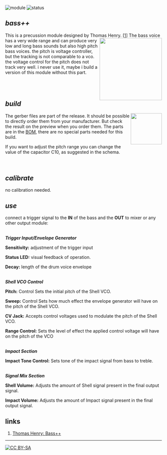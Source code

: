 ![module](https://img.shields.io/badge/module-other-yellow)
![status](https://img.shields.io/badge/status-final-green)

## *bass++*

This is a precussion module designed by Thomas Henry. \[[1][1]\]<a href="https://photos.app.goo.gl/SccjAAS7x1J2cVFWA"><img align="right" height="200px" src="https://spielhuus.github.io/elektrophon/images/basspp-logo-tmb.jpg"></a>
The bass voice has a very wide range and can produce very low and long bass sounds but also high pitch bass voices. the pitch is voltage controller, but the tracking is not comparable to a vco. the voltage control for the pitch does not track very well. i never use it, maybe i build a version of this module without this part. <br/><br/><br/><br/>

## *build*

<a href="https://spielhuus.github.io/elektrophon/schemas/adsr.pdf"><img height="100px" align="right" src="https://spielhuus.github.io/elektrophon/images/basspp-schemas.png"></a> The gerber files are part of the release. It should be possible to directly order them from your manufacturer. But check the result on the preview when you order them. The parts are in the [BOM](BOM.md), there are no special parts needed for this build. 

If you want to adjust the pitch range you can change the value of the capacitor C10, as suggested in the schema.<br/><br/><br/>

## *calibrate*

no calibration needed.

## *use*

connect a trigger signal to the **IN** of the bass and the **OUT** to mixer or any other output module:


<br/>***Trigger Input/Envelope Generator***

**Sensitivity:** adjustment of the trigger input

**Status LED:**	visual feedback of operation.

**Decay:** length of the drum voice envelope


<br/>***Shell VCO Control***

**Pitch:** Control	Sets the initial pitch of the Shell VCO.

**Sweep:** Control	Sets how much effect the envelope generator will have on the pitch of the Shell VCO.

**CV Jack:** Accepts control voltages used to modulate the pitch of the Shell VCO.

**Range Control:**	Sets the level of effect the applied control voltage will have on the pitch of the VCO


<br/>***Impact Section***

**Impact Tone Control:**	Sets tone of the impact signal from bass to treble.


<br/>***Signal Mix Section***

**Shell Volume:**	Adjusts the amount of Shell signal present in the final output signal.

**Impact Volume:**	Adjusts the amount of Impact signal present in the final output signal.


## links

1) [Thomas Henry: Bass++][1]

---
[![CC BY-SA](https://licensebuttons.net/l/by-sa/3.0/88x31.png)](https://creativecommons.org/licenses/by-sa/4.0/)

[1]: http://birthofasynth.com/Thomas_Henry/Pages/Bass_Plus.html

